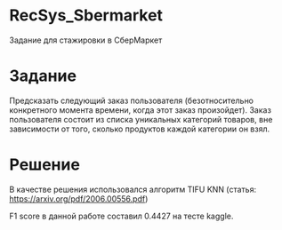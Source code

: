 # RecSys_Sbermarket
Задание для стажировки в СберМаркет

# Задание
Предсказать следующий заказ пользователя (безотносительно конкретного момента времени, когда этот заказ произойдет). Заказ пользователя состоит из списка уникальных категорий товаров, вне зависимости от того, сколько продуктов каждой категории он взял.

# Решение
В качестве решения использовался алгоритм TIFU KNN (статья: https://arxiv.org/pdf/2006.00556.pdf)

F1 score в данной работе составил 0.4427 на тесте kaggle.

